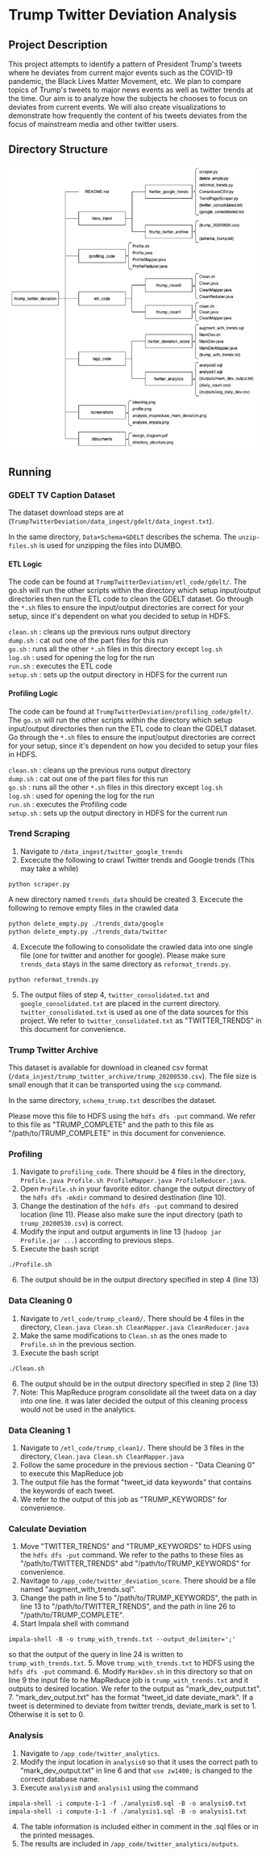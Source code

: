 # Trump Twitter Deviation Analysis

## Project Description
This project attempts to identify a pattern of President Trump's tweets where he deviates from current major events such as the COVID-19 pandemic, the Black Lives Matter Movement, etc. We plan to compare topics of Trump's tweets to major news events as well as twitter trends at the time. Our aim is to analyze how the subjects he chooses to focus on deviates from current events. We will also create visualizations to demonstrate how frequently the content of his tweets deviates from the focus of mainstream media and other twitter users. 

## Directory Structure

![](./documents/directory_structure.png)

## Running

### GDELT TV Caption Dataset

The dataset download steps are at (```TrumpTwitterDeviation/data_ingest/gdelt/data_ingest.txt```).

In the same directory, ```Data+Schema+GDELT``` describes the schema. The ```unzip-files.sh``` is used for unzipping the files into DUMBO. 

#### ETL Logic

The code can be found at ```TrumpTwitterDeviation/etl_code/gdelt/```. The go.sh will run the other scripts within the directory which setup input/output directories then run the ETL code to clean the GDELT dataset. Go through the ```*.sh``` files to ensure the input/output directories are correct for your setup, since it's dependent on what you decided to setup in HDFS.

```clean.sh``` : cleans up the previous runs output directory  
```dump.sh```  : cat out one of the part files for this run  
```go.sh```    : runs all the other ```*.sh``` files in this directory except ```log.sh```  
```log.sh```   : used for opening the log for the run  
```run.sh```   : executes the ETL code  
```setup.sh``` : sets up the output directory in HDFS for the current run  
  
#### Profiling Logic  
  
The code can be found at ```TrumpTwitterDeviation/profiling_code/gdelt/```. The ```go.sh``` will run the other scripts within the directory which setup input/output directories then run the ETL code to clean the GDELT dataset. Go through the ```*.sh``` files to ensure the input/output directories are correct for your setup, since it's dependent on how you decided to setup your files in HDFS.   
  
```clean.sh``` : cleans up the previous runs output directory  
```dump.sh```  : cat out one of the part files for this run  
```go.sh```    : runs all the other ```*.sh``` files in this directory except ```log.sh```  
```log.sh```   : used for opening the log for the run  
```run.sh```   : executes the Profiling code  
```setup.sh``` : sets up the output directory in HDFS for the current run  

### Trend Scraping

1. Navigate to ```/data_ingest/twitter_google_trends```
2. Excecute the following to crawl Twitter trends and Google trends (This may take a while)
```
python scraper.py
```
A new directory named ```trends_data``` should be created
3. Excecute the following to remove empty files in the crawled data
```
python delete_empty.py ./trends_data/google
python delete_empty.py ./trends_data/twitter
```
4. Excecute the following to consolidate the crawled data into one single file 
(one for twitter and another for google).
Please make sure ```trends_data``` stays in the same directory as ```reformat_trends.py```.
```
python reformat_trends.py
```
5. The output files of step 4, ```twitter_consolidated.txt``` and ```google_consolidated.txt``` are placed in the current directory. ```twitter_consolidated.txt``` is used as one of the data sources for this project. 
We refer to ```twitter_consolidated.txt``` as "TWITTER_TRENDS" in this document for convenience.

### Trump Twitter Archive

This dataset is available for download in cleaned csv format (```/data_injest/trump_twitter_archive/trump_20200530.csv```). The file size is small enough that it can be transported using the ```scp``` command. 

In the same directory, ```schema_trump.txt``` describes the dataset. 

Please move this file to HDFS using the ```hdfs dfs -put``` command. We refer to this file as "TRUMP_COMPLETE" and the path to this file as "/path/to/TRUMP_COMPLETE" in this document for convenience. 

### Profiling

1. Navigate to ```profiling_code```. There should be 4 files in the directory, ```Profile.java Profile.sh ProfileMapper.java ProfileReducer.java```. 
2. Open ```Profile.sh``` in your favorite editor. change the output directory of the ```hdfs dfs -mkdir``` command to desired destination (line 10). 
3. Change the destination of the ```hdfs dfs -put``` command to desired location (line 11). Please also make sure the input directory (path to ```trump_20200530.csv```) is correct. 
4. Modify the input and output arguments in line 13 (```hadoop jar Profile.jar ...```) according to previous steps. 
5. Execute the bash script
```
./Profile.sh
```
6. The output should be in the output directory specified in step 4 (line 13)

### Data Cleaning 0

1. Navigate to ```/etl_code/trump_clean0/```. There should be 4 files in the directory, ```Clean.java Clean.sh CleanMapper.java CleanReducer.java```
2. Make the same modifications to ```Clean.sh``` as the ones made to ```Profile.sh``` in the previous section. 
3. Execute the bash script
```
./Clean.sh
```
6. The output should be in the output directory specified in step 2 (line 13)
7. Note: This MapReduce program consolidate all the tweet data on a day into one line. it was later decided the output of this cleaning process would not be used in the analytics.

### Data Cleaning 1

1. Navigate to ```/etl_code/trump_clean1/```. There should be 3 files in the directory, ```Clean.java Clean.sh CleanMapper.java```
2. Follow the same procedure in the previous section - "Data Cleaning 0" to execute this MapReduce job
3. The output file has the format "tweet_id  data  keywords" that contains the keywords of each tweet. 
4. We refer to the output of this job as "TRUMP_KEYWORDS" for convenience.

### Calculate Deviation

1. Move "TWITTER_TRENDS" and "TRUMP_KEYWORDS" to HDFS using the ```hdfs dfs -put``` command. We refer to the paths to these files as "/path/to/TWITTER_TRENDS" abd "/path/to/TRUMP_KEYWORDS" for convenience.
2. Navitage to ```/app_code/twitter_deviation_score```. There should be a file named "augment_with_trends.sql".
3. Change the path in line 5 to "/path/to/TRUMP_KEYWORDS", the path in line 13 to "/path/to/TWITTER_TRENDS", and the path in line 26 to "/path/to/TRUMP_COMPLETE". 
4. Start Impala shell with command 
```
impala-shell -B -o trump_with_trends.txt --output_delimiter=';'
```
so that the output of the query in line 24 is written to ```trump_with_trends.txt```.
5. Move ```trump_with_trends.txt``` to HDFS using the ```hdfs dfs -put``` command. 
6. Modify ```MarkDev.sh``` in this directory so that on line 9 the input file to he MapReduce job is ```trump_with_trends.txt``` and it outputs to desired location. We refer to the output as "mark_dev_output.txt". 
7. "mark_dev_output.txt" has the format "tweet_id  date  deviate_mark". If a tweet is determined to deviate from twitter trends, deviate_mark is set to 1. Otherwise it is set to 0.

### Analysis

1. Navigate to ```/app_code/twitter_analytics```.
2. Modify the input location in ```analysis0``` so that it uses the correct path to "mark_dev_output.txt" in line 6 and that ```use zw1400;``` is changed to the correct database name.
3. Execute ```analysis0``` and ```analysis1``` using the command
```
impala-shell -i compute-1-1 -f ./analysis0.sql -B -o analysis0.txt
impala-shell -i compute-1-1 -f ./analysis1.sql -B -o analysis1.txt
```
4. The table information is included either in comment in the .sql files or in the printed messages. 
5. The results are included in ```/app_code/twitter_analytics/outputs```.
